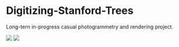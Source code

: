 # Digitizing-Stanford-Trees
Long-tern in-progress casual photogrammetry and rendering project.

![](https://github.com/HarvielArcilla/Digitizing-Stanford-Trees/blob/9044b3025e2914c33e482cc48c2d8cb10f8e791e/ImageRenders/BlueJacarandaRender.png=250)
![](https://github.com/HarvielArcilla/Digitizing-Stanford-Trees/blob/7283c26d7ad6ca61dbe3cc19b379c6217e3756b1/ImageRenders/BlueJacarandaGeom.png=250)
